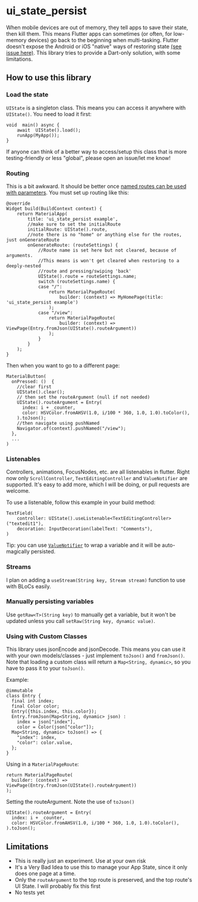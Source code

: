 #  ui_state_persist

  

When mobile devices are out of memory, they tell apps to save their state, then kill them. This means Flutter apps can sometimes (or often, for low-memory devices) go back to the beginning when multi-tasking. Flutter doesn't expose the Android or iOS "native" ways of restoring state [(see issue here)](https://github.com/flutter/flutter/issues/6827). This library tries to provide a Dart-only solution, with some limitations.

  

##  How to use this library
### Load the state
`UIState` is a singleton class. This means you can access it anywhere with `UIState()`. You need to load it first:

    void  main() async {
        await  UIState().load();
        runApp(MyApp());
    }
If anyone can think of a better way to access/setup this class that is more testing-friendly or less "global", please open an issue/let me know!

### Routing
This is a bit awkward. It should be better once [named routes can be used with parameters](https://github.com/flutter/flutter/issues/6225).
You must set up routing like this:

    @override
    Widget build(BuildContext context) {
        return MaterialApp(
            title: 'ui_state_persist example',
            //make sure to set the initialRoute
            initialRoute: UIState().route,
            //note there is no "home" or anything else for the routes, just onGenerateRoute
            onGenerateRoute: (routeSettings) {
                //Route name is set here but not cleared, because of arguments.
                //This means is won't get cleared when restoring to a deeply-nested
                //route and pressing/swiping 'back'
                UIState().route = routeSettings.name;
                switch (routeSettings.name) {
                case "/":
                    return MaterialPageRoute(
                    	builder: (context) => MyHomePage(title: 'ui_state_persist example')
                    );
                case "/view":
                    return MaterialPageRoute(
                    	builder: (context) => ViewPage(Entry.fromJson(UIState().routeArgument))
                    );
                }
            }
        );
    }
Then when you want to go to a different page:

    MaterialButton(
      onPressed: ()  {
        //clear first
        UIState().clear();
        // then set the routeArgument (null if not needed)
        UIState().routeArgument = Entry(
          index: i + _counter,
          color: HSVColor.fromAHSV(1.0, i/100 * 360, 1.0, 1.0).toColor(),
        ).toJson();
        //then navigate using pushNamed
        Navigator.of(context).pushNamed("/view");
      },
      ...
    )
    
### Listenables
Controllers, animations, FocusNodes, etc. are all listenables in flutter. Right now only `ScrollController`, `TextEditingController` and `ValueNotifier` are supported. It's easy to add more, which I will be doing, or pull requests are welcome.

To use a listenable, follow this example in your build method:

	TextField(
		controller: UIState().useListenable<TextEditingController>("textedit1"),
		decoration: InputDecoration(labelText: "Comments"),
	)
    
Tip: you can use [`ValueNotifier`](https://docs.flutter.io/flutter/foundation/ValueNotifier-class.html) to wrap a variable and it will be auto-magically persisted.

### Streams
I plan on adding a `useStream(String key, Stream stream)` function to use with BLoCs easily.

### Manually persisting variables
Use `getRaw<T>(String key)` to manually get a variable, but it won't be updated unless you call `setRaw(String key, dynamic value)`.

### Using with Custom Classes
This library uses jsonEncode and jsonDecode. This means you can use it with your own models/classes - just implement `toJson()` and `fromJson()`. Note that loading a custom class will return a `Map<String, dynamic>`, so you have to pass it to your `toJson()`.

Example:

    @immutable
    class Entry {
      final int index;
      final Color color;
      Entry({this.index, this.color});
      Entry.fromJson(Map<String, dynamic> json) :
        index = json["index"],
        color = Color(json["color"]);
      Map<String, dynamic> toJson() => {
        "index": index,
        "color": color.value,
      };
    }
Using in a `MaterialPageRoute`:

    return MaterialPageRoute(
      builder: (context) => ViewPage(Entry.fromJson(UIState().routeArgument))
    );
    
Setting the routeArgument. Note the use of `toJson()`

	UIState().routeArgument = Entry(
      index: i + _counter,
      color: HSVColor.fromAHSV(1.0, i/100 * 360, 1.0, 1.0).toColor(),
    ).toJson();
    
  ## Limitations
  - This is really just an experiment. Use at your own risk
  - It's a Very Bad Idea to use this to manage your App State, since it only does one page at a time.
  - Only the `routeArgument` to the top route is preserved, and the top route's UI State. I will probably fix this first
  - No tests yet